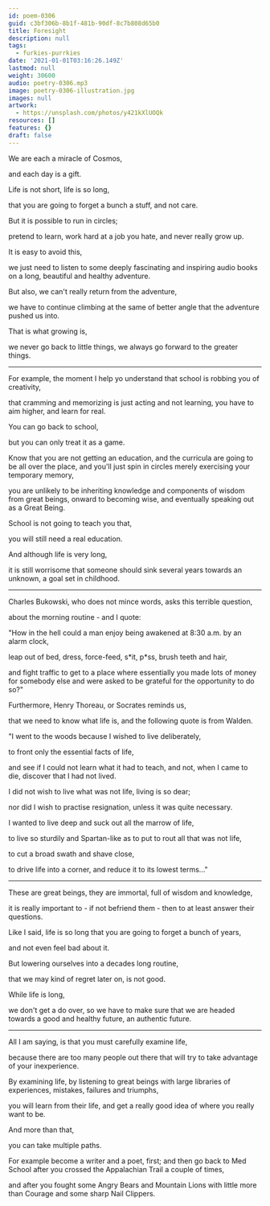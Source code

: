 ```yaml
---
id: poem-0306
guid: c3bf306b-8b1f-481b-90df-8c7b808d65b0
title: Foresight
description: null
tags:
  - furkies-purrkies
date: '2021-01-01T03:16:26.149Z'
lastmod: null
weight: 30600
audio: poetry-0306.mp3
image: poetry-0306-illustration.jpg
images: null
artwork:
  - https://unsplash.com/photos/y421kXlUOQk
resources: []
features: {}
draft: false
---
```


We are each a miracle of Cosmos,

and each day is a gift.

Life is not short, life is so long,

that you are going to forget a bunch a stuff, and not care.

But it is possible to run in circles;

pretend to learn, work hard at a job you hate, and never really grow up.

It is easy to avoid this,

we just need to listen to some deeply fascinating and inspiring audio books on a long, beautiful and healthy adventure.

But also, we can't really return from the adventure,

we have to continue climbing at the same of better angle that the adventure pushed us into.

That is what growing is,

we never go back to little things, we always go forward to the greater things.

---

For example, the moment I help yo understand that school is robbing you of creativity,

that cramming and memorizing is just acting and not learning, you have to aim higher, and learn for real.

You can go back to school,

but you can only treat it as a game.

Know that you are not getting an education, and the curricula are going to be all over the place, and you'll just spin in circles merely exercising your temporary memory,

you are unlikely to be inheriting knowledge and components of wisdom from great beings, onward to becoming wise, and eventually speaking out as a Great Being.

School is not going to teach you that,

you will still need a real education.

And although life is very long,

it is still worrisome that someone should sink several years towards an unknown, a goal set in childhood.

---

Charles Bukowski, who does not mince words, asks this terrible question,

about the morning routine - and I quote:

"How in the hell could a man enjoy being awakened at 8:30 a.m. by an alarm clock,

leap out of bed, dress, force-feed, s\*it, p\*ss, brush teeth and hair,

and fight traffic to get to a place where essentially you made lots of money for somebody else and were asked to be grateful for the opportunity to do so?"

Furthermore, Henry Thoreau, or Socrates reminds us,

that we need to know what life is, and the following quote is from Walden.

"I went to the woods because I wished to live deliberately,

to front only the essential facts of life,

and see if I could not learn what it had to teach, and not, when I came to die, discover that I had not lived.

I did not wish to live what was not life, living is so dear;

nor did I wish to practise resignation, unless it was quite necessary.

I wanted to live deep and suck out all the marrow of life,

to live so sturdily and Spartan-like as to put to rout all that was not life,

to cut a broad swath and shave close,

to drive life into a corner, and reduce it to its lowest terms..."

---

These are great beings, they are immortal, full of wisdom and knowledge,

it is really important to - if not befriend them - then to at least answer their questions.

Like I said, life is so long that you are going to forget a bunch of years,

and not even feel bad about it.

But lowering ourselves into a decades long routine,

that we may kind of regret later on, is not good.

While life is long,

we don't get a do over, so we have to make sure that we are headed towards a good and healthy future, an authentic future.

---

All I am saying, is that you must carefully examine life,

because there are too many people out there that will try to take advantage of your inexperience.

By examining life, by listening to great beings with large libraries of experiences, mistakes, failures and triumphs,

you will learn from their life, and get a really good idea of where you really want to be.

And more than that,

you can take multiple paths.

For example become a writer and a poet, first; and then go back to Med School after you crossed the Appalachian Trail a couple of times,

and after you fought some Angry Bears and Mountain Lions with little more than Courage and some sharp Nail Clippers.
